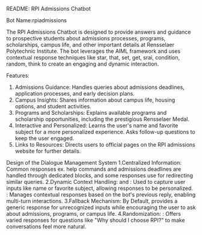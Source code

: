 README: RPI Admissions Chatbot

Bot Name:rpiadmissions

The RPI Admissions Chatbot is designed to provide answers and guidance to prospective students about admissions processes, programs, scholarships, campus life, and other important details at Rensselaer Polytechnic
Institute. The bot leverages the AIML framework and uses contextual response techniques like star, that, set, get, srai, condition, random, think to create an engaging and dynamic interaction.

Features:
1. Admissions Guidance:
Handles queries about admissions deadlines, application processes, and early decision plans.
2. Campus Insights:
Shares information about campus life, housing options, and student activities.
3. Programs and Scholarships:
Explains available programs and scholarship opportunities, including the prestigious Rensselaer Medal.
4. Interactive and Personalized:
Learns the user's name and favorite subject for a more personalized experience.
Asks follow-up questions to keep the user engaged.
5. Links to Resources:
Directs users to official pages on the RPI admissions website for further details.

Design of the Dialogue Management System
1.Centralized Information:
Common responses ex. help commands and admissions deadlines are handled through dedicated <category> blocks, and some responses use <srai> for redirecting similar queries.
2.Dynamic Context Handling:
<set> and <get>: Used to capture user inputs like name or favorite subject, allowing responses to be personalized.
<that>: Manages contextual responses based on the bot's previous reply, enabling multi-turn interactions.
3.Fallback Mechanism:
By Default, provides a generic response for unrecognized inputs while encouraging the user to ask about admissions, programs, or campus life.
4.Randomization:
<random>: Offers varied responses for questions like "Why should I choose RPI?" to make conversations feel more natural.
